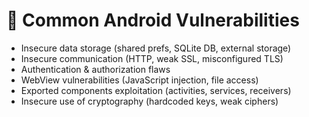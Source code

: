 # 🐛 Common Android Vulnerabilities

- Insecure data storage (shared prefs, SQLite DB, external storage)  
- Insecure communication (HTTP, weak SSL, misconfigured TLS)  
- Authentication & authorization flaws  
- WebView vulnerabilities (JavaScript injection, file access)  
- Exported components exploitation (activities, services, receivers)  
- Insecure use of cryptography (hardcoded keys, weak ciphers)  
